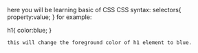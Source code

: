 here you will be learning basic of CSS
CSS syntax:
  selectors{
              property:value;
          }
for example:

h1{
    color:blue;
    } 

    this will change the foreground color of h1 element to blue.
